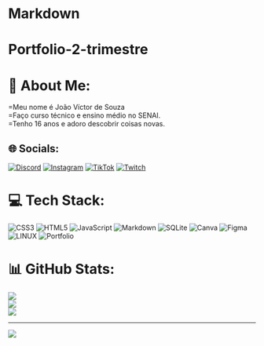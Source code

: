 # Markdown
# Portfolio-2-trimestre
# 💫 About Me:
=Meu nome é João Víctor de Souza<br>=Faço curso técnico e ensino médio no SENAI.<br>=Tenho 16 anos e adoro descobrir coisas novas.<br>


## 🌐 Socials:
[![Discord](https://img.shields.io/badge/Discord-%237289DA.svg?logo=discord&logoColor=white)](https://discord.gg/jvzin) [![Instagram](https://img.shields.io/badge/Instagram-%23E4405F.svg?logo=Instagram&logoColor=white)](https://instagram.com/jvzinz1) [![TikTok](https://img.shields.io/badge/TikTok-%23000000.svg?logo=TikTok&logoColor=white)](https://tiktok.com/@jvzinz1) [![Twitch](https://img.shields.io/badge/Twitch-%239146FF.svg?logo=Twitch&logoColor=white)](https://twitch.tv/joazin007) 

# 💻 Tech Stack:
![CSS3](https://img.shields.io/badge/css3-%231572B6.svg?style=for-the-badge&logo=css3&logoColor=white) ![HTML5](https://img.shields.io/badge/html5-%23E34F26.svg?style=for-the-badge&logo=html5&logoColor=white) ![JavaScript](https://img.shields.io/badge/javascript-%23323330.svg?style=for-the-badge&logo=javascript&logoColor=%23F7DF1E) ![Markdown](https://img.shields.io/badge/markdown-%23000000.svg?style=for-the-badge&logo=markdown&logoColor=white) ![SQLite](https://img.shields.io/badge/sqlite-%2307405e.svg?style=for-the-badge&logo=sqlite&logoColor=white) ![Canva](https://img.shields.io/badge/Canva-%2300C4CC.svg?style=for-the-badge&logo=Canva&logoColor=white) 	![Figma](https://img.shields.io/badge/figma-%23F24E1E.svg?style=for-the-badge&logo=figma&logoColor=white) ![LINUX](https://img.shields.io/badge/Linux-FCC624?style=for-the-badge&logo=linux&logoColor=black) ![Portfolio](https://img.shields.io/badge/Portfolio-%23000000.svg?style=for-the-badge&logo=firefox&logoColor=#FF7139)
# 📊 GitHub Stats:
![](https://github-readme-stats.vercel.app/api?username=jvzinz1&theme=dark&hide_border=false&include_all_commits=false&count_private=false)<br/>
![](https://github-readme-streak-stats.herokuapp.com/?user=jvzinz1&theme=dark&hide_border=false)<br/>
![](https://github-readme-stats.vercel.app/api/top-langs/?username=jvzinz1&theme=dark&hide_border=false&include_all_commits=false&count_private=false&layout=compact)

---
[![](https://visitcount.itsvg.in/api?id=jvzinz1&icon=0&color=0)](https://visitcount.itsvg.in)

<!-- Proudly created with GPRM ( https://gprm.itsvg.in ) -->
